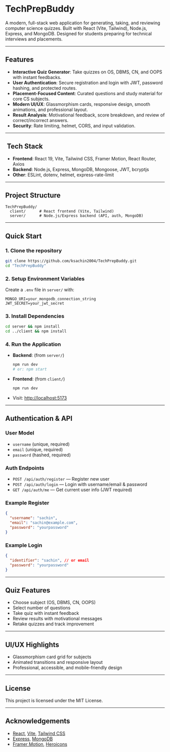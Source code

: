 # TechPrepBuddy

A modern, full-stack web application for generating, taking, and reviewing computer science quizzes. Built with React (Vite, Tailwind), Node.js, Express, and MongoDB. Designed for students preparing for technical interviews and placements.

---

##  Features

- **Interactive Quiz Generator**: Take quizzes on OS, DBMS, CN, and OOPS with instant feedbacks.
- **User Authentication**: Secure registration and login with JWT, password hashing, and protected routes.
- **Placement-Focused Content**: Curated questions and study material for core CS subjects.
- **Modern UI/UX**: Glassmorphism cards, responsive design, smooth animations, and professional layout.
- **Result Analysis**: Motivational feedback, score breakdown, and review of correct/incorrect answers.
- **Security**: Rate limiting, helmet, CORS, and input validation.

---

## ️ Tech Stack

- **Frontend**: React 19, Vite, Tailwind CSS, Framer Motion, React Router, Axios
- **Backend**: Node.js, Express, MongoDB, Mongoose, JWT, bcryptjs
- **Other**: ESLint, dotenv, helmet, express-rate-limit

---

## Project Structure

```
TechPrepBuddy/
  client/      # React frontend (Vite, Tailwind)
  server/      # Node.js/Express backend (API, auth, MongoDB)
```

---

##  Quick Start

### 1. Clone the repository
```bash
git clone https://github.com/ksachin2004/TechPrepBuddy.git
cd "TechPrepBuddy"
```

### 2. Setup Environment Variables
Create a `.env` file in `server/` with:
```
MONGO_URI=your_mongodb_connection_string
JWT_SECRET=your_jwt_secret
```

### 3. Install Dependencies
```bash
cd server && npm install
cd ../client && npm install
```

### 4. Run the Application
- **Backend**: (from `server/`)
  ```bash
  npm run dev
  # or: npm start
  ```
- **Frontend**: (from `client/`)
  ```bash
  npm run dev
  ```
- Visit: [http://localhost:5173](http://localhost:5173)

---

##  Authentication & API

### User Model
- `username` (unique, required)
- `email` (unique, required)
- `password` (hashed, required)

### Auth Endpoints
- `POST /api/auth/register` — Register new user
- `POST /api/auth/login` — Login with username/email & password
- `GET /api/auth/me` — Get current user info (JWT required)

### Example Register
```json
{
  "username": "sachin",
  "email": "sachin@example.com",
  "password": "yourpassword"
}
```

### Example Login
```json
{
  "identifier": "sachin", // or email
  "password": "yourpassword"
}
```

---

##  Quiz Features
- Choose subject (OS, DBMS, CN, OOPS)
- Select number of questions
- Take quiz with instant feedback
- Review results with motivational messages
- Retake quizzes and track improvement

---

##  UI/UX Highlights
- Glassmorphism card grid for subjects
- Animated transitions and responsive layout
- Professional, accessible, and mobile-friendly design

---

##  License

This project is licensed under the MIT License.

---

##  Acknowledgements
- [React](https://react.dev/), [Vite](https://vitejs.dev/), [Tailwind CSS](https://tailwindcss.com/)
- [Express](https://expressjs.com/), [MongoDB](https://www.mongodb.com/)
- [Framer Motion](https://www.framer.com/motion/), [Heroicons](https://heroicons.com/) 